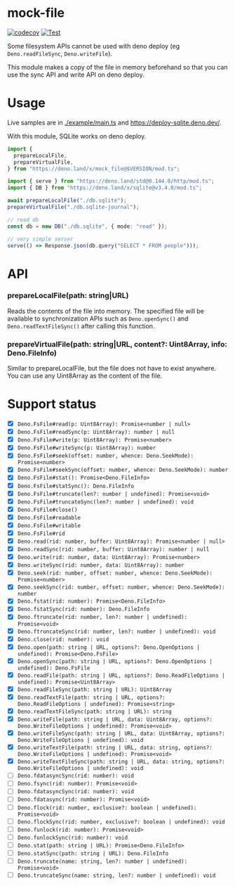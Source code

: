 # mock-file

[![codecov](https://codecov.io/gh/ayame113/mock-file/branch/main/graph/badge.svg?token=nAm49gNAw5)](https://codecov.io/gh/ayame113/mock-file)
[![Test](https://github.com/ayame113/mock-file/actions/workflows/test.yml/badge.svg)](https://github.com/ayame113/mock-file/actions/workflows/test.yml)

Some filesystem APIs cannot be used with deno deploy (eg `Deno.readFileSync`,
`Deno.writeFile`).

This module makes a copy of the file in memory beforehand so that you can use
the sync API and write API on deno deploy.

# Usage

Live samples are in [./example/main.ts](./example/main.ts) and
https://deploy-sqlite.deno.dev/.

With this module, SQLite works on deno deploy.

```ts
import {
  prepareLocalFile,
  prepareVirtualFile,
} from "https://deno.land/x/mock_file@$VERSION/mod.ts";

import { serve } from "https://deno.land/std@0.144.0/http/mod.ts";
import { DB } from "https://deno.land/x/sqlite@v3.4.0/mod.ts";

await prepareLocalFile("./db.sqlite");
prepareVirtualFile("./db.sqlite-journal");

// read db
const db = new DB("./db.sqlite", { mode: "read" });

// very simple server
serve(() => Response.json(db.query("SELECT * FROM people")));
```

# API

### prepareLocalFile(path: string|URL)

Reads the contents of the file into memory. The specified file will be available
to synchronization APIs such as `Deno.openSync()` and `Deno.readTextFileSync()`
after calling this function.

### prepareVirtualFile(path: string|URL, content?: Uint8Array, info: Deno.FileInfo)

Similar to prepareLocalFile, but the file does not have to exist anywhere. You
can use any Uint8Array as the content of the file.

# Support status

- [x] `Deno.FsFile#read(p: Uint8Array): Promise<number | null>`
- [x] `Deno.FsFile#readSync(p: Uint8Array): number | null`
- [x] `Deno.FsFile#write(p: Uint8Array): Promise<number>`
- [x] `Deno.FsFile#writeSync(p: Uint8Array): number`
- [x] `Deno.FsFile#seek(offset: number, whence: Deno.SeekMode): Promise<number>`
- [x] `Deno.FsFile#seekSync(offset: number, whence: Deno.SeekMode): number`
- [x] `Deno.FsFile#stat(): Promise<Deno.FileInfo>`
- [x] `Deno.FsFile#statSync(): Deno.FileInfo`
- [x] `Deno.FsFile#truncate(len?: number | undefined): Promise<void>`
- [x] `Deno.FsFile#truncateSync(len?: number | undefined): void`
- [x] `Deno.FsFile#close()`
- [x] `Deno.FsFile#readable`
- [x] `Deno.FsFile#writable`
- [x] `Deno.FsFile#rid`
- [x] `Deno.read(rid: number, buffer: Uint8Array): Promise<number | null>`
- [x] `Deno.readSync(rid: number, buffer: Uint8Array): number | null`
- [x] `Deno.write(rid: number, data: Uint8Array): Promise<number>`
- [x] `Deno.writeSync(rid: number, data: Uint8Array): number`
- [x] `Deno.seek(rid: number, offset: number, whence: Deno.SeekMode): Promise<number>`
- [x] `Deno.seekSync(rid: number, offset: number, whence: Deno.SeekMode): number`
- [x] `Deno.fstat(rid: number): Promise<Deno.FileInfo>`
- [x] `Deno.fstatSync(rid: number): Deno.FileInfo`
- [x] `Deno.ftruncate(rid: number, len?: number | undefined): Promise<void>`
- [x] `Deno.ftruncateSync(rid: number, len?: number | undefined): void`
- [x] `Deno.close(rid: number): void`
- [x] `Deno.open(path: string | URL, options?: Deno.OpenOptions | undefined): Promise<Deno.FsFile>`
- [x] `Deno.openSync(path: string | URL, options?: Deno.OpenOptions | undefined): Deno.FsFile`
- [x] `Deno.readFile(path: string | URL, options?: Deno.ReadFileOptions | undefined): Promise<Uint8Array>`
- [x] `Deno.readFileSync(path: string | URL): Uint8Array`
- [x] `Deno.readTextFile(path: string | URL, options?: Deno.ReadFileOptions | undefined): Promise<string>`
- [x] `Deno.readTextFileSync(path: string | URL): string`
- [x] `Deno.writeFile(path: string | URL, data: Uint8Array, options?: Deno.WriteFileOptions | undefined): Promise<void>`
- [x] `Deno.writeFileSync(path: string | URL, data: Uint8Array, options?: Deno.WriteFileOptions | undefined): void`
- [x] `Deno.writeTextFile(path: string | URL, data: string, options?: Deno.WriteFileOptions | undefined): Promise<void>`
- [x] `Deno.writeTextFileSync(path: string | URL, data: string, options?: Deno.WriteFileOptions | undefined): void`
- [ ] `Deno.fdatasyncSync(rid: number): void`
- [ ] `Deno.fsync(rid: number): Promise<void>`
- [ ] `Deno.fdatasyncSync(rid: number): void`
- [ ] `Deno.fdatasync(rid: number): Promise<void>`
- [ ] `Deno.flock(rid: number, exclusive?: boolean | undefined): Promise<void>`
- [ ] `Deno.flockSync(rid: number, exclusive?: boolean | undefined): void`
- [ ] `Deno.funlock(rid: number): Promise<void>`
- [ ] `Deno.funlockSync(rid: number): void`
- [ ] `Deno.stat(path: string | URL): Promise<Deno.FileInfo>`
- [ ] `Deno.statSync(path: string | URL): Deno.FileInfo`
- [ ] `Deno.truncate(name: string, len?: number | undefined): Promise<void>`
- [ ] `Deno.truncateSync(name: string, len?: number | undefined): void`
